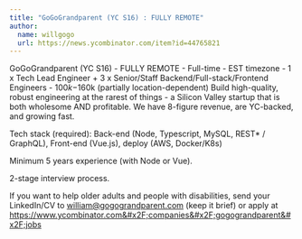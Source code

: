 ```yaml
---
title: "GoGoGrandparent (YC S16) : FULLY REMOTE"
author:
  name: willgogo
  url: https://news.ycombinator.com/item?id=44765821
---
```

GoGoGrandparent (YC S16) - FULLY REMOTE - Full-time - EST timezone - 1 x Tech Lead Engineer + 3 x Senior&#x2F;Staff Backend&#x2F;Full-stack&#x2F;Frontend Engineers - $100k-$160k (partially location-dependent)
Build high-quality, robust engineering at the rarest of things - a Silicon Valley startup that is both wholesome AND profitable. We have 8-figure revenue, are YC-backed, and growing fast.

Tech stack (required): Back-end (Node, Typescript, MySQL, REST* &#x2F; GraphQL), Front-end (Vue.js), deploy (AWS, Docker&#x2F;K8s)

Minimum 5 years experience (with Node or Vue).

2-stage interview process.

If you want to help older adults and people with disabilities, send your LinkedIn&#x2F;CV to william@gogograndparent.com (keep it brief) or apply at <a href="https:&#x2F;&#x2F;www.ycombinator.com&#x2F;companies&#x2F;gogograndparent&#x2F;jobs">https:&#x2F;&#x2F;www.ycombinator.com&#x2F;companies&#x2F;gogograndparent&#x2F;jobs</a>
<JobApplication />
